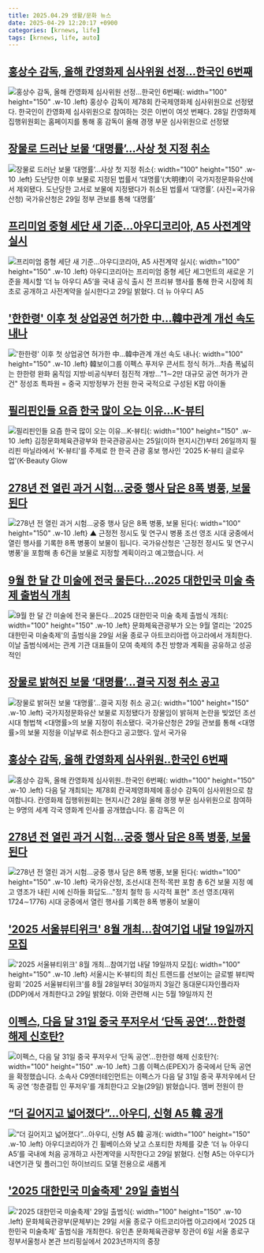 ```yaml
---
title: 2025.04.29 생활/문화 뉴스
date: 2025-04-29 12:20:17 +0900
categories: [krnews, life]
tags: [krnews, life, auto]
---
```

## [홍상수 감독, 올해 칸영화제 심사위원 선정…한국인 6번째](https://n.news.naver.com/mnews/article/023/0003902245)

![홍상수 감독, 올해 칸영화제 심사위원 선정…한국인 6번째](https://mimgnews.pstatic.net/image/origin/023/2025/04/29/3902245.jpg?type=nf220_150){: width="100" height="150" .w-10 .left}
홍상수 감독이 제78회 칸국제영화제 심사위원으로 선정됐다. 한국인이 칸영화제 심사위원으로 참여하는 것은 이번이 여섯 번째다. 28일 칸영화제 집행위원회는 홈페이지를 통해 홍 감독이 올해 경쟁 부문 심사위원으로 선정됐

## [장물로 드러난 보물 ‘대명률’…사상 첫 지정 취소](https://n.news.naver.com/mnews/article/018/0006000923)

![장물로 드러난 보물 ‘대명률’…사상 첫 지정 취소](https://mimgnews.pstatic.net/image/origin/018/2025/04/29/6000923.jpg?type=nf220_150){: width="100" height="150" .w-10 .left}
도난당한 이후 보물로 지정된 법률서 ‘대명률’(大明律)이 국가지정문화유산에서 제외됐다. 도난당한 고서로 보물에 지정됐다가 취소된 법률서 ‘대명률’. (사진=국가유산청) 국가유산청은 29일 정부 관보를 통해 ‘대명률’

## [프리미엄 중형 세단 새 기준…아우디코리아, A5 사전계약 실시](https://n.news.naver.com/mnews/article/015/0005125360)

![프리미엄 중형 세단 새 기준…아우디코리아, A5 사전계약 실시](https://mimgnews.pstatic.net/image/origin/015/2025/04/29/5125360.jpg?type=nf220_150){: width="100" height="150" .w-10 .left}
아우디코리아는 프리미엄 중형 세단 세그먼트의 새로운 기준을 제시할 ‘더 뉴 아우디 A5’을 국내 공식 출시 전 프리뷰 행사를 통해 한국 시장에 최초로 공개하고 사전계약을 실시한다고 29일 밝혔다. 더 뉴 아우디 A5

## ['한한령' 이후 첫 상업공연 허가한 中…韓中관계 개선 속도 내나](https://n.news.naver.com/mnews/article/001/0015358741)

!['한한령' 이후 첫 상업공연 허가한 中…韓中관계 개선 속도 내나](https://mimgnews.pstatic.net/image/origin/001/2025/04/29/15358741.jpg?type=nf220_150){: width="100" height="150" .w-10 .left}
韓보이그룹 이펙스 푸저우 콘서트 정식 허가…차츰 폭넓히는 한한령 완화 움직임 지방·비공식부터 점진적 개방…"1∼2만 대규모 공연 허가가 관건" 정성조 특파원 = 중국 지방정부가 전원 한국 국적으로 구성된 K팝 아이돌

## [필리핀인들 요즘 한국 많이 오는 이유…K-뷰티](https://n.news.naver.com/mnews/article/003/0013211389)

![필리핀인들 요즘 한국 많이 오는 이유…K-뷰티](https://mimgnews.pstatic.net/image/origin/003/2025/04/28/13211389.jpg?type=nf220_150){: width="100" height="150" .w-10 .left}
김정문화체육관광부와 한국관광공사는 25일(이하 현지시간)부터 26일까지 필리핀 마닐라에서 'K-뷰티'를 주제로 한 한국 관광 홍보 행사인 '2025 K-뷰티 글로우 업'(K-Beauty Glow

## [278년 전 열린 과거 시험…궁중 행사 담은 8폭 병풍, 보물 된다](https://n.news.naver.com/mnews/article/055/0001253565)

![278년 전 열린 과거 시험…궁중 행사 담은 8폭 병풍, 보물 된다](https://mimgnews.pstatic.net/image/origin/055/2025/04/29/1253565.jpg?type=nf220_150){: width="100" height="150" .w-10 .left}
▲ 근정전 정시도 및 연구시 병풍 조선 영조 시대 궁중에서 열린 행사를 기록한 8폭 병풍이 보물이 됩니다. 국가유산청은 '근정전 정시도 및 연구시 병풍'을 포함해 총 6건을 보물로 지정할 계획이라고 예고했습니다. 서

## [9월 한 달 간 미술에 전국 물든다…2025 대한민국 미술 축제 출범식 개최](https://n.news.naver.com/mnews/article/011/0004479684)

![9월 한 달 간 미술에 전국 물든다…2025 대한민국 미술 축제 출범식 개최](https://mimgnews.pstatic.net/image/origin/011/2025/04/29/4479684.jpg?type=nf220_150){: width="100" height="150" .w-10 .left}
문화체육관광부가 오는 9월 열리는 '2025 대한민국 미술축제'의 출범식을 29일 서울 종로구 아트코리아랩 아고라에서 개최한다. 이날 출범식에서는 관계 기관 대표들이 모여 축제의 추진 방향과 계획을 공유하고 성공적인

## [장물로 밝혀진 보물 ‘대명률’…결국 지정 취소 공고](https://n.news.naver.com/mnews/article/032/0003366313)

![장물로 밝혀진 보물 ‘대명률’…결국 지정 취소 공고](https://mimgnews.pstatic.net/image/origin/032/2025/04/29/3366313.jpg?type=nf220_150){: width="100" height="150" .w-10 .left}
국가지정문화유산 보물로 지정됐다가 장물임이 밝혀져 논란을 빚었던 조선시대 형법책 <대명률>의 보물 지정이 취소됐다. 국가유산청은 29일 관보를 통해 <대명률>의 보물 지정을 이날부로 취소한다고 공고했다. 앞서 국가유

## [홍상수 감독, 올해 칸영화제 심사위원‥한국인 6번째](https://n.news.naver.com/mnews/article/214/0001421141)

![홍상수 감독, 올해 칸영화제 심사위원‥한국인 6번째](https://mimgnews.pstatic.net/image/origin/214/2025/04/29/1421141.jpg?type=nf220_150){: width="100" height="150" .w-10 .left}
다음 달 개최되는 제78회 칸국제영화제에 홍상수 감독이 심사위원으로 참여합니다. 칸영화제 집행위원회는 현지시간 28일 올해 경쟁 부문 심사위원으로 참여하는 9명의 세계 각국 영화계 인사를 공개했습니다. 홍 감독은 이

## [278년 전 열린 과거 시험…궁중 행사 담은 8폭 병풍, 보물 된다](https://n.news.naver.com/mnews/article/001/0015357910)

![278년 전 열린 과거 시험…궁중 행사 담은 8폭 병풍, 보물 된다](https://mimgnews.pstatic.net/image/origin/001/2025/04/29/15357910.jpg?type=nf220_150){: width="100" height="150" .w-10 .left}
국가유산청, 조선시대 전적·목판 포함 총 6건 보물 지정 예고 영조가 내린 시에 신하들 화답도…"정치 철학 등 시각적 표현" 조선 영조(재위 1724∼1776) 시대 궁중에서 열린 행사를 기록한 8폭 병풍이 보물이

## ['2025 서울뷰티위크' 8월 개최…참여기업 내달 19일까지 모집](https://n.news.naver.com/mnews/article/421/0008220822)

!['2025 서울뷰티위크' 8월 개최…참여기업 내달 19일까지 모집](https://mimgnews.pstatic.net/image/origin/421/2025/04/29/8220822.jpg?type=nf220_150){: width="100" height="150" .w-10 .left}
서울시는 K-뷰티의 최신 트렌드를 선보이는 글로벌 뷰티박람회 '2025 서울뷰티위크'를 8월 28일부터 30일까지 3일간 동대문디자인플라자(DDP)에서 개최한다고 29일 밝혔다. 이와 관련해 시는 5월 19일까지 전

## [이펙스, 다음 달 31일 중국 푸저우서 ‘단독 공연’…한한령 해제 신호탄?](https://n.news.naver.com/mnews/article/056/0011941456)

![이펙스, 다음 달 31일 중국 푸저우서 ‘단독 공연’…한한령 해제 신호탄?](https://mimgnews.pstatic.net/image/origin/056/2025/04/29/11941456.jpg?type=nf220_150){: width="100" height="150" .w-10 .left}
그룹 이펙스(EPEX)가 중국에서 단독 공연을 확정했습니다. 소속사 C9엔터테인먼트는 이펙스가 다음 달 31일 중국 푸저우에서 단독 공연 ‘청춘결핍 인 푸저우’를 개최한다고 오늘(29일) 밝혔습니다. 멤버 전원이 한

## [“더 길어지고 넓어졌다”…아우디, 신형 A5 韓 공개](https://n.news.naver.com/mnews/article/009/0005484391)

![“더 길어지고 넓어졌다”…아우디, 신형 A5 韓 공개](https://mimgnews.pstatic.net/image/origin/009/2025/04/29/5484391.jpg?type=nf220_150){: width="100" height="150" .w-10 .left}
아우디코리아가 긴 휠베이스와 낮고 스포티한 차체를 갖춘 ‘더 뉴 아우디 A5’를 국내에 처음 공개하고 사전계약을 시작한다고 29일 밝혔다. 신형 A5는 아우디가 내연기관 및 플러그인 하이브리드 모델 전용으로 새롭게

## ['2025 대한민국 미술축제' 29일 출범식](https://n.news.naver.com/mnews/article/018/0006000826)

!['2025 대한민국 미술축제' 29일 출범식](https://mimgnews.pstatic.net/image/origin/018/2025/04/29/6000826.jpg?type=nf220_150){: width="100" height="150" .w-10 .left}
문화체육관광부(문체부)는 29일 서울 종로구 아트코리아랩 아고라에서 ‘2025 대한민국 미술축제’ 출범식을 개최한다. 유인촌 문화체육관광부 장관이 6일 서울 종로구 정부서울청사 본관 브리핑실에서 2023년까지의 중장

